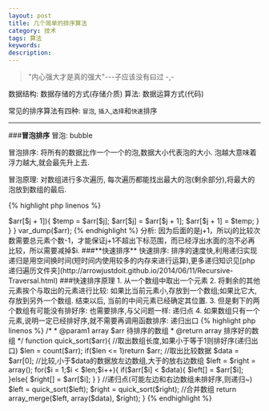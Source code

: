 ```yaml
---
layout: post
title: 几个简单的排序算法
category: 技术
tags: 算法
keywords: 
description: 
---
```

> "内心强大才是真的强大"---子应该没有曰过 -,-

数据结构: 数据存储的方式(存储介质)
算法: 数据运算方式(代码)

常见的排序算法有四种: `冒泡`, `插入`,`选择`和`快速`排序
***
###**冒泡排序**
冒泡: bubble

冒泡排序: 将所有的数据比作一个一个的泡,数据大小代表泡的大小. 泡越大意味着浮力越大,就会最先升上去.

冒泡原理: 对数组进行多次遍历, 每次遍历都能找出最大的泡(剩余部分),将最大的泡放到数组的最后.

{% highlight php linenos %}
<?php

	$arr = [3,5,8,56,3,2];
	//冒泡算法
	//外层循环,控制冒泡次数
	for($i = 0,$count = count($arr);$i < $count;$i++){
		//内层循环:进行交换,冒出当前一轮的最大泡
		for($j = 0;$j < $count - 1 - $i;$j++){
			if($arr[$j] > $arr[$j + 1]){
				$temp = $arr[$j];
				$arr[$j] = $arr[$j + 1];
				$arr[$j + 1] = $temp;
			}
		}
	}
	var_dump($arr);
{% endhighlight %}

分析: 因为后面的是j+1，所以j的比较次数需要总元素个数-1，才能保证j+1不超出下标范围，而已经浮出水面的泡不必再比较，所以需要减掉$i.

###**快速排序**

快速排序: 排序的速度快,利用递归实现

递归是用空间换时间(短时间内使用较多的内存来进行运算),更多递归知识见[php递归遍历文件夹](http://arrowjustdoit.github.io/2014/06/11/Recursive-Traversal.html)

###快速排序原理

1. 从一个数组中取出一个元素

2. 将剩余的其他元素挨个与取出的元素进行比较: 如果比当前元素小,存放到一个数组;如果比它大,存放到另外一个数组. 结束以后, 当前的中间元素已经确定其位置.

3. 但是剩下的两个数组有可能没有排好序: 也需要排序,与父问题一样: 递归点

4. 如果数组只有一个元素,说明一定已经排好序,就不需要再调用函数排序: 递归出口

{% highlight php linenos %}
/*
 * @param1 array $arr 待排序的数组
 * @return array 排序好的数组
*/
function quick_sort($arr){
		//取出数组长度,如果小于等于1则排好序(递归出口)
		$len = count($arr);
		if($len <= 1)return $arr;
		//取出比较数据
		$data = $arr[0];
		//比较,小于$data的数据放左边数组,大于的放右边数组
		$left = $right = array();
		for($i = 1;$i < $len;$i++){
			if($arr[$i] < $data){
				$left[] = $arr[$i];
			}else{
				$right[] = $arr[$i];
			}
		}
		//递归点(可能左边和右边数组未排好序,则递归~)
		$left = quick_sort($left);
		$right = quick_sort($right);
		//合并数组
		return array_merge($left, array($data), $right);
	}
{% endhighlight %}
